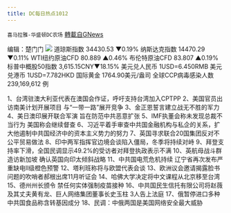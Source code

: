 ```yaml
---
title: DC每日热点1012
---
```

`喜马拉雅-华盛顿DC农场` [轉載自GNews](https://gnews.org/zh-hans/1589922/)

编辑：楚门门
![](https://assets.gnews.org/wp-content/uploads/2021/10/E1B70E9B-3BD3-41EF-9A64-C29CFE9EBB90-scaled.jpeg)
道琼斯指数 34430.53 ▼0.19%
纳斯达克指数 14470.29 ▼0.11%
WTI纽约原油CFD 80.889 ▲0.46%
布伦特原油CFD 83.807 ▲0.19%
标普中概股50指数 3,615.15CNY▼18.15%
美元兑人民币 1USD=6.450RMB
美元兑港币 1USD=7.782HKD
国际黄金 1764.90美元/盎司
全球CCP病毒感染人数 239,169,612 例

1、台湾驻澳大利亚代表在澳国会作证，呼吁支持台湾加入CPTPP
2、美国官员出访南美计划开展项目 与“一带一路”展开竞争
3、金正恩誓言建立战无不胜的军力
4、美日澳印展开联合军演 旨在防范中共恶意扩张
5、IMF执董会称未发现总裁不当行为 美国称会继续督查
6、习近平着手审查中共国金融机构与私企的关系，扩大他遏制中共国经济中的资本主义势力的努力
7、英国寻求联合20国集团反对不公平贸易做法
8、印中两军指挥官边境会谈陷入僵局，冬季将持续对峙
9、拜登支持率下滑，全国民调显示49.2%的受访者对拜登执政表示不满
10、英航母战斗群造访新加坡 确认英国向印太倾斜战略
11、中共国电荒危机持续 辽宁省再次发布严重缺电II级橙色预警
12、塔利班称将与欧盟代表会谈
13、欧洲议会邀请揭露脸书问题的吹哨者郝根出席11月听证会
14、哈佛大学决定将中文课程从北京移至台湾
15、德州州长颁令 禁任何实体强制疫苗接种
16、中共国民生信托有限公司将赵薇及其丈夫黄有龙、巨人网络集团董事长史玉柱 3人告上法庭
17、俄暂停进口多种中共国食品称含转基因成分
18、民调：中俄两国是美国网络安全最大威胁
